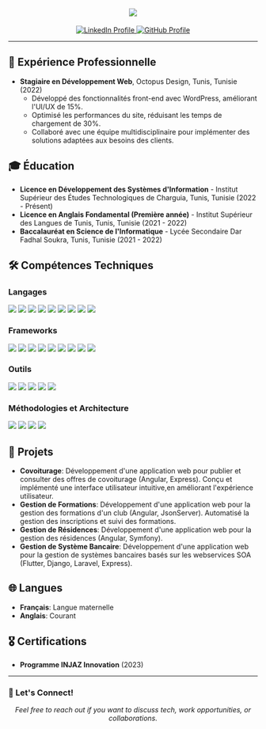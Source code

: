 <h1 align="center">
    <img src="https://readme-typing-svg.herokuapp.com/?font=Righteous&size=35&center=true&vCenter=true&width=500&height=70&duration=4000&color=FF69B4&lines=Bonjour+à+Tous!+👋;+Je+suis+Dhouha+Belakhel!" />
</h1>

<p align="center">
    <a href="https://linkedin.com/in/dhouha-belakhel">
        <img src="https://img.shields.io/badge/LinkedIn-Dhouha%20Belakhel-blue?logo=linkedin&style=flat-square" alt="LinkedIn Profile" />
    </a>
    <a href="https://github.com/dhouhabelakhel">
        <img src="https://img.shields.io/badge/GitHub-dhouhabelakhel-000?logo=github&style=flat-square" alt="GitHub Profile" />
    </a>
</p>

---

## 💼 Expérience Professionnelle
- **Stagiaire en Développement Web**, Octopus Design, Tunis, Tunisie (2022)
    - Développé des fonctionnalités front-end avec WordPress, améliorant l'UI/UX de 15%.
    - Optimisé les performances du site, réduisant les temps de chargement de 30%.
    - Collaboré avec une équipe multidisciplinaire pour implémenter des solutions adaptées aux besoins des clients.

## 🎓 Éducation
- **Licence en Développement des Systèmes d'Information** - Institut Supérieur des Études Technologiques de Charguia, Tunis, Tunisie (2022 - Présent)
- **Licence en Anglais Fondamental (Première année)** - Institut Supérieur des Langues de Tunis, Tunis, Tunisie (2021 - 2022)
- **Baccalauréat en Science de l'Informatique** - Lycée Secondaire Dar Fadhal Soukra, Tunis, Tunisie (2021 - 2022)

## 🛠️ Compétences Techniques

### Langages
<p>
    <img src="https://img.shields.io/badge/Java-ED8B00?style=for-the-badge&logo=java&logoColor=white" />
    <img src="https://img.shields.io/badge/JavaScript-F7DF1E?style=for-the-badge&logo=javascript&logoColor=black" />
    <img src="https://img.shields.io/badge/TypeScript-007ACC?style=for-the-badge&logo=typescript&logoColor=white" />
    <img src="https://img.shields.io/badge/Dart-0175C2?style=for-the-badge&logo=dart&logoColor=white" />
    <img src="https://img.shields.io/badge/HTML5-E34F26?style=for-the-badge&logo=html5&logoColor=white" />
    <img src="https://img.shields.io/badge/CSS3-1572B6?style=for-the-badge&logo=css3&logoColor=white" />
    <img src="https://img.shields.io/badge/PHP-777BB4?style=for-the-badge&logo=php&logoColor=white" />
    <img src="https://img.shields.io/badge/C-00599C?style=for-the-badge&logo=c&logoColor=white" />
    <img src="https://img.shields.io/badge/Python-3776AB?style=for-the-badge&logo=python&logoColor=white" />
</p>

### Frameworks
<p>
    <img src="https://img.shields.io/badge/Flutter-02569B?style=for-the-badge&logo=flutter&logoColor=white" />
    <img src="https://img.shields.io/badge/Angular-DD0031?style=for-the-badge&logo=angular&logoColor=white" />
    <img src="https://img.shields.io/badge/Spring-6DB33F?style=for-the-badge&logo=spring&logoColor=white" />
    <img src="https://img.shields.io/badge/Laravel-FF2D20?style=for-the-badge&logo=laravel&logoColor=white" />
    <img src="https://img.shields.io/badge/Symfony-000000?style=for-the-badge&logo=symfony&logoColor=white" />
    <img src="https://img.shields.io/badge/Django-092E20?style=for-the-badge&logo=django&logoColor=white" />
    <img src="https://img.shields.io/badge/Express-000000?style=for-the-badge&logo=express&logoColor=white" />
    <img src="https://img.shields.io/badge/Android-3DDC84?style=for-the-badge&logo=android&logoColor=white" />
     <img src="https://img.shields.io/badge/ThreeJs-000000?style=for-the-badge&logo=three.js&logoColor=white" />


</p>

### Outils
<p>
    <img src="https://img.shields.io/badge/Git-F05032?style=for-the-badge&logo=git&logoColor=white" />
    <img src="https://img.shields.io/badge/LaTeX-008080?style=for-the-badge&logo=latex&logoColor=white" />
    <img src="https://img.shields.io/badge/SoapUI-0C4A6E?style=for-the-badge&logo=soapui&logoColor=white" />
    <img src="https://img.shields.io/badge/Postman-FF6C37?style=for-the-badge&logo=postman&logoColor=white" />
    <img src="https://img.shields.io/badge/WordPress-21759B?style=for-the-badge&logo=wordpress&logoColor=white" />
</p>

### Méthodologies et Architecture <p> <img src="https://img.shields.io/badge/Agile-0077B5?style=for-the-badge&logo=agile&logoColor=white" /> <img src="https://img.shields.io/badge/MVC-00599C?style=for-the-badge&logo=mvc&logoColor=white" /> <img src="https://img.shields.io/badge/Microservices-FF2D20?style=for-the-badge&logo=microservices&logoColor=white" /> <img src="https://img.shields.io/badge/SOA-6DB33F?style=for-the-badge&logo=soa&logoColor=white" />

## 📂 Projets
- **Covoiturage**: Développement d'une application web pour publier et consulter des offres de covoiturage (Angular, Express). Conçu et implémenté une interface utilisateur intuitive,en améliorant l'expérience utilisateur.
- **Gestion de Formations**: Développement d'une application web pour la gestion des formations d'un club (Angular, JsonServer). Automatisé la gestion des inscriptions et suivi des formations.
- **Gestion de Résidences**: Développement d'une application web pour la gestion des résidences (Angular, Symfony).
- **Gestion de Système Bancaire**: Développement d'une application web pour la gestion de systèmes bancaires basés sur les webservices SOA (Flutter, Django, Laravel, Express).

## 🌐 Langues
- **Français**: Langue maternelle
- **Anglais**: Courant

## 🎖 Certifications
- **Programme INJAZ Innovation** (2023)

---

### 🌟 Let's Connect!
<p align="center">
    <em>Feel free to reach out if you want to discuss tech, work opportunities, or collaborations.</em>
</p>
